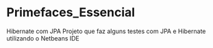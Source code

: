 # Primefaces_Essencial
Hibernate com JPA
Projeto que faz alguns testes com JPA e Hibernate utilizando o Netbeans IDE
